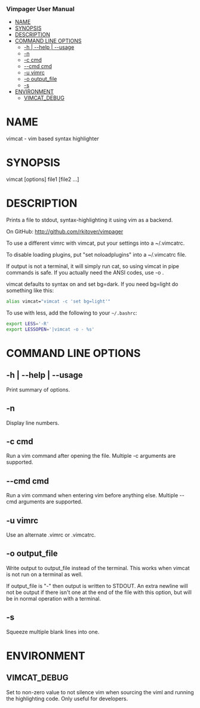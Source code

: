 <!-- START doctoc generated TOC please keep comment here to allow auto update -->
<!-- DON'T EDIT THIS SECTION, INSTEAD RE-RUN doctoc TO UPDATE -->
### Vimpager User Manual

- [NAME](#name)
- [SYNOPSIS](#synopsis)
- [DESCRIPTION](#description)
- [COMMAND LINE OPTIONS](#command-line-options)
  - [-h | --help | --usage](#-h----help----usage)
  - [-n](#-n)
  - [-c cmd](#-c-cmd)
  - [--cmd cmd](#--cmd-cmd)
  - [-u vimrc](#-u-vimrc)
  - [-o output_file](#-o-output_file)
  - [-s](#-s)
- [ENVIRONMENT](#environment)
  - [VIMCAT_DEBUG](#vimcat_debug)

<!-- END doctoc generated TOC please keep comment here to allow auto update -->

# NAME

vimcat - vim based syntax highlighter

# SYNOPSIS

vimcat [options] file1 [file2 ...]

# DESCRIPTION

Prints a file to stdout, syntax-highlighting it using vim as a backend.

On GitHub: <http://github.com/rkitover/vimpager>

To use a different vimrc with vimcat, put your settings into a ~/.vimcatrc.

To disable loading plugins, put "set noloadplugins" into a ~/.vimcatrc file.

If output is not a terminal, it will simply run cat, so using vimcat in
pipe commands is safe. If you actually need the ANSI codes, use -o .

vimcat defaults to syntax on and set bg=dark. If you need bg=light do
something like this:

```bash
alias vimcat="vimcat -c 'set bg=light'"
```

To use with less, add the following to your `~/.bashrc`:

```bash
export LESS='-R'
export LESSOPEN='|vimcat -o - %s'
```

# COMMAND LINE OPTIONS

## -h | --help | --usage

Print summary of options.

## -n

Display line numbers.

## -c cmd

Run a vim command after opening the file. Multiple -c arguments are
supported.

## --cmd cmd

Run a vim command when entering vim before anything else. Multiple --cmd
arguments are supported.

## -u vimrc

Use an alternate .vimrc or .vimcatrc.

## -o output_file

Write output to output_file instead of the terminal. This works when
vimcat is not run on a terminal as well.

If output_file is "-" then output is written to STDOUT. An extra newline
will not be output if there isn't one at the end of the file with this
option, but will be in normal operation with a terminal.

## -s

Squeeze multiple blank lines into one.

# ENVIRONMENT

## VIMCAT_DEBUG

Set to non-zero value to not silence vim when sourcing the viml and running the
highlighting code. Only useful for developers.
